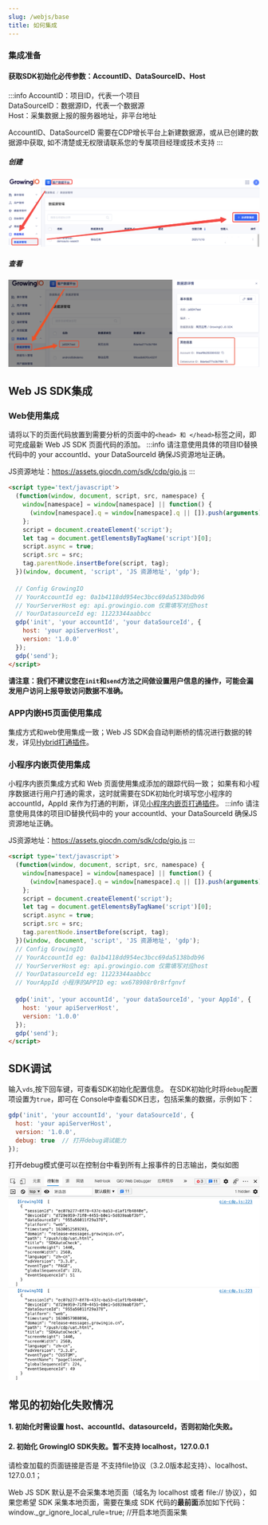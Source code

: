 ```yaml
---
slug: /webjs/base
title: 如何集成
---
```


### 集成准备
#### 获取SDK初始化必传参数：AccountID、DataSourceID、Host
:::info
AccountID：项目ID，代表一个项目<br/>
DataSourceID：数据源ID，代表一个数据源<br/>
Host：采集数据上报的服务器地址，非平台地址<br/>

AccountID、DataSourceID 需要在CDP增长平台上新建数据源，或从已创建的数据源中获取, 如不清楚或无权限请联系您的专属项目经理或技术支持
:::
##### 创建
![新建数据源](./../../../static/img/createapplication.png)
##### 查看
![查看数据源](./../../../static/img/showwebdatasourceid.png)

## Web JS SDK集成
### Web使用集成

请将以下的页面代码放置到需要分析的页面中的`<head> 和 </head>`标签之间，即可完成最新 Web JS SDK 页面代码的添加。
:::info
请注意使用具体的项目ID替换代码中的 your accountId、your DataSourceId 确保JS资源地址正确。

JS资源地址：https://assets.giocdn.com/sdk/cdp/gio.js
:::
```html
<script type='text/javascript'>
  (function(window, document, script, src, namespace) {
    window[namespace] = window[namespace] || function() {
      (window[namespace].q = window[namespace].q || []).push(arguments)
    };
    script = document.createElement('script');
    let tag = document.getElementsByTagName('script')[0];
    script.async = true;
    script.src = src;
    tag.parentNode.insertBefore(script, tag);
  })(window, document, 'script', 'JS 资源地址', 'gdp');

  // Config GrowingIO
  // YourAccountId eg: 0a1b4118dd954ec3bcc69da5138bdb96
  // YourServerHost eg: api.growingio.com 仅需填写对应host
  // YourDatasourceId eg: 11223344aabbcc
  gdp('init', 'your accountId', 'your dataSourceId', {
    host: 'your apiServerHost',
    version: '1.0.0'
  });
  gdp('send');
</script>
```
**请注意：我们不建议您在`init`和`send`方法之间做设置用户信息的操作，可能会漏发用户访问上报导致访问数据不准确。**

### APP内嵌H5页面使用集成

集成方式和web使用集成一致；Web JS SDK会自动判断桥的情况进行数据的转发，详见[Hybrid打通插件](/docs/webjs/plugins#6-hybrid打通插件)。

### 小程序内嵌页使用集成
小程序内嵌页集成方式和 Web 页面使用集成添加的跟踪代码一致；
如果有和小程序数据进行用户打通的需求，这时就需要在SDK初始化时填写您小程序的 accountId，AppId 来作为打通的判断，详见[小程序内嵌页打通插件](/docs/webjs/plugins#7-小程序内嵌页打通插件)。
:::info
请注意使用具体的项目ID替换代码中的 your accountId、your DataSourceId 确保JS资源地址正确。

JS资源地址：https://assets.giocdn.com/sdk/cdp/gio.js
:::
```html
<script type='text/javascript'>
  (function(window, document, script, src, namespace) {
    window[namespace] = window[namespace] || function() {
      (window[namespace].q = window[namespace].q || []).push(arguments)
    };
    script = document.createElement('script');
    let tag = document.getElementsByTagName('script')[0];
    script.async = true;
    script.src = src;
    tag.parentNode.insertBefore(script, tag);
  })(window, document, 'script', 'JS 资源地址', 'gdp');
  // Config GrowingIO
  // YourAccountId eg: 0a1b4118dd954ec3bcc69da5138bdb96
  // YourServerHost eg: api.growingio.com 仅需填写对应host
  // YourDatasourceId eg: 11223344aabbcc
  // YourAppId 小程序的APPID eg: wx678908r0r8rfgnvf

  gdp('init', 'your accountId', 'your dataSourceId', 'your AppId', {
    host: 'your apiServerHost',
    version: '1.0.0'
  });
  gdp('send');
</script>
```

## SDK调试
输入`vds`,按下回车键，可查看SDK初始化配置信息。
在SDK初始化时将`debug`配置项设置为`true`，即可在 Console中查看SDK日志，包括采集的数据，示例如下：

```js
gdp('init', 'your accountId', 'your dataSourceId', {
  host: 'your apiServerHost', 
  version: '1.0.0',
  debug: true  // 打开debug调试能力
});
```

打开debug模式便可以在控制台中看到所有上报事件的日志输出，类似如图

![logger](/img/web-debug-logger.png)

## 常见的初始化失败情况

#### 1. 初始化时需设置 host、accountId、datasourceId，否则初始化失败。
#### 2. 初始化 GrowingIO SDK失败。暂不支持 localhost，127.0.0.1

请检查加载的页面链接是否是 不支持file协议（3.2.0版本起支持）、localhost、127.0.0.1；

Web JS SDK 默认是不会采集本地页面（域名为 localhost 或者 file:// 协议），如果您希望 SDK 采集本地页面，需要在集成 SDK 代码的**最前面**添加如下代码：
window._gr_ignore_local_rule=true; //开启本地页面采集

